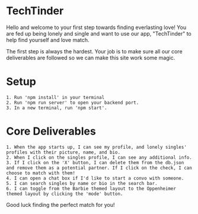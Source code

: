 # TechTinder

Hello and welcome to your first step towards finding everlasting love! You are fed up being lonely and single and want to use our app, "TechTinder" to help find yourself and love match.

The first step is always the hardest. Your job is to make sure all our core deliverables are followed so we can make this site work some magic.

# Setup

    1. Run 'npm install' in your terminal
    2. Run 'npm run server' to open your backend port.
    3. In a new terminal, run 'npm start'.

# Core Deliverables

    1. When the app starts up, I can see my profile, and lonely singles' profiles with their picture, name, and bio.
    2. When I click on the singles profile, I can see any additional info.
    3. If I click on the 'X' button, I can delete them from the db.json and remove them as a potential partner. If I click on the check, I can choose to match with them!
    4. I can open a chat box if I'd like to start a convo with someone.
    5. I can search singles by name or bio in the search bar.
    6. I can toggle from the Barbie themed layout to the Oppenheimer themed layout by clicking the 'mode' button.

Good luck finding the perfect match for you!
